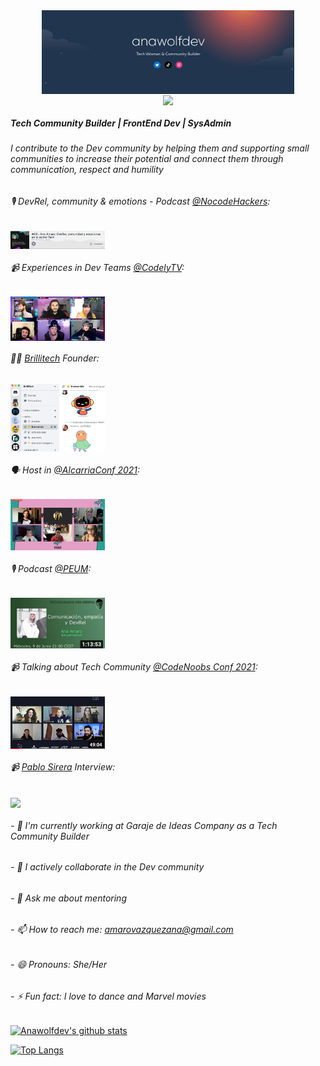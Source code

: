 <div align="center">
  <img src="/anawolfdev.jpg" align="center" width="80%" />
</div>

<div align="center">
  <img src="https://rishavanand.github.io/static/images/greetings.gif" align="center" width="40%" />
</div>

##### Tech Community Builder | FrontEnd Dev | SysAdmin
###### I contribute to the Dev community by helping them and supporting small communities to increase their potential and connect them through communication, respect and humility

###### 🎙️ DevRel, community & emotions - Podcast [@NocodeHackers](https://www.nocodehackers.es/):

<div align="left">
  <a href="https://anchor.fm/nocodehackers/episodes/28---Ana-Amaro---Devreel--comunidad-y-emociones-en-el-sector-Tech-e1cod3g" target="blank">
    <img src="/Devrel.png" align="center" width="30%" />
  </a>
</div>

###### 📹 Experiences in Dev Teams [@CodelyTV](https://codely.com/):

<div align="left">
  <a href="https://youtu.be/nsc91smj9wQ" target="blank">
    <img src="/Devteams.png" align="center" width="30%" />
  </a>
</div>

###### 🏳️‍🌈 [Brillitech](https://twitter.com/brillitech) Founder:

<div align="left">
    <img src="/Brillitech.png" align="center" width="30%" />
</div>

###### 🗣 Host in [@AlcarriaConf 2021](https://www.alcarriaconf.com/):

<div align="left">
    <img src="/Alcarriaconf.png" align="center" width="30%" />
</div>

###### 🎙️ Podcast [@PEUM](https://www.ivoox.com/episodio-83-comunicacion-empatia-devrel-audios-mp3_rf_71267519_1.html):

<div align="left">
  <a href="https://youtu.be/7fZGkV876SU" target="blank">
    <img src="/peum.png" align="center" width="30%" />
  </a>
</div>

###### 📹 Talking about Tech Community [@CodeNoobs Conf 2021](https://codenoobsconf.com/):

<div align="left">
  <a href="https://youtu.be/2Oe0RGUbKfg" target="blank">
    <img src="/codenoobs.png" align="center" width="30%" />
  </a>
</div>

###### 📹 [Pablo Sirera](https://pablosirera.com/) Interview:

<div align="left">
  <a href="https://youtu.be/nHiXSuxHqpI" target="blank">
    <img src="/entrevistapablo.png" align="center" width="30%" />
  </a>
</div>

###### - 🔭 I'm currently working at Garaje de Ideas Company as a Tech Community Builder
###### - 👯 I actively collaborate in the Dev community
###### - 💬 Ask me about mentoring
###### - 📫 How to reach me: amarovazquezana@gmail.com
###### - 😄 Pronouns: She/Her
###### - ⚡ Fun fact: I love to dance and Marvel movies

[![Anawolfdev's github stats](https://github-readme-stats.vercel.app/api?username=AnaAmaro&show_icons=true&theme=vue)](https://github.com/AnaAmaro/github-readme-stats)

[![Top Langs](https://github-readme-stats.vercel.app/api/top-langs/?username=AnaAmaro&layout=compact&theme=vue)](https://github.com/AnaAmaro/github-readme-stats)
